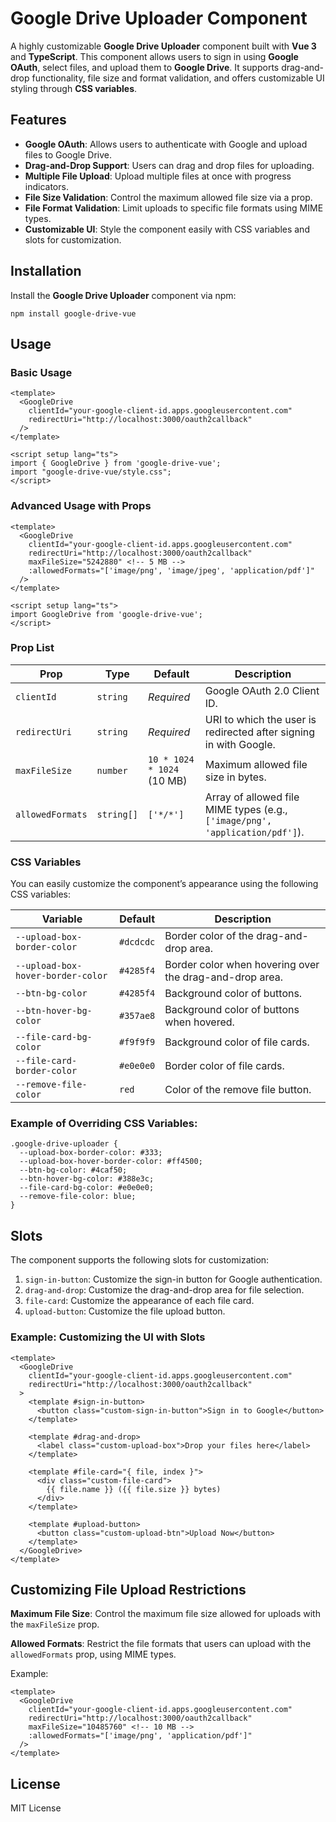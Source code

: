 Google Drive Uploader Component
===============================

A highly customizable **Google Drive Uploader** component built with **Vue 3** and **TypeScript**. This component allows users to sign in using **Google OAuth**, select files, and upload them to **Google Drive**. It supports drag-and-drop functionality, file size and format validation, and offers customizable UI styling through **CSS variables**.

Features
--------

*   **Google OAuth**: Allows users to authenticate with Google and upload files to Google Drive.
*   **Drag-and-Drop Support**: Users can drag and drop files for uploading.
*   **Multiple File Upload**: Upload multiple files at once with progress indicators.
*   **File Size Validation**: Control the maximum allowed file size via a prop.
*   **File Format Validation**: Limit uploads to specific file formats using MIME types.
*   **Customizable UI**: Style the component easily with CSS variables and slots for customization.

Installation
------------

Install the **Google Drive Uploader** component via npm:

    npm install google-drive-vue
    

Usage
-----

### Basic Usage

    <template>
      <GoogleDrive
        clientId="your-google-client-id.apps.googleusercontent.com"
        redirectUri="http://localhost:3000/oauth2callback"
      />
    </template>
    
    <script setup lang="ts">
    import { GoogleDrive } from 'google-drive-vue';
    import "google-drive-vue/style.css";
    </script>
    

### Advanced Usage with Props

    <template>
      <GoogleDrive
        clientId="your-google-client-id.apps.googleusercontent.com"
        redirectUri="http://localhost:3000/oauth2callback"
        maxFileSize="5242880" <!-- 5 MB -->
        :allowedFormats="['image/png', 'image/jpeg', 'application/pdf']"
      />
    </template>
    
    <script setup lang="ts">
    import GoogleDrive from 'google-drive-vue';
    </script>
    

### Prop List

| Prop | Type | Default | Description |
|--- | --- | --- | --- |
| `clientId` | `string` | _Required_ | Google OAuth 2.0 Client ID. |
| `redirectUri` | `string` | _Required_ | URI to which the user is redirected after signing in with Google. |
|`maxFileSize` | `number` | `10 * 1024 * 1024` (10 MB) | Maximum allowed file size in bytes. |
|`allowedFormats` | `string[]`  | `['*/*']` | Array of allowed file MIME types (e.g., `['image/png', 'application/pdf']`). |

### CSS Variables

You can easily customize the component’s appearance using the following CSS variables:

| Variable | Default | Description | 
|--- | --- | --- |
|`--upload-box-border-color` | `#dcdcdc` | Border color of the drag-and-drop area. |
| `--upload-box-hover-border-color` | `#4285f4` | Border color when hovering over the drag-and-drop area. |
| `--btn-bg-color` | `#4285f4` | Background color of buttons. |
| `--btn-hover-bg-color` | `#357ae8` | Background color of buttons when hovered.|
| `--file-card-bg-color` | `#f9f9f9` | Background color of file cards.|
| `--file-card-border-color` | `#e0e0e0` | Border color of file cards.|
| `--remove-file-color` | `red` | Color of the remove file button.|

### Example of Overriding CSS Variables:

    .google-drive-uploader {
      --upload-box-border-color: #333;
      --upload-box-hover-border-color: #ff4500;
      --btn-bg-color: #4caf50;
      --btn-hover-bg-color: #388e3c;
      --file-card-bg-color: #e0e0e0;
      --remove-file-color: blue;
    }
    

Slots
-----

The component supports the following slots for customization:

1.  `sign-in-button`: Customize the sign-in button for Google authentication.
2.  `drag-and-drop`: Customize the drag-and-drop area for file selection.
3.  `file-card`: Customize the appearance of each file card.
4.  `upload-button`: Customize the file upload button.

### Example: Customizing the UI with Slots

    <template>
      <GoogleDrive
        clientId="your-google-client-id.apps.googleusercontent.com"
        redirectUri="http://localhost:3000/oauth2callback"
      >
        <template #sign-in-button>
          <button class="custom-sign-in-button">Sign in to Google</button>
        </template>
    
        <template #drag-and-drop>
          <label class="custom-upload-box">Drop your files here</label>
        </template>
    
        <template #file-card="{ file, index }">
          <div class="custom-file-card">
            {{ file.name }} ({{ file.size }} bytes)
          </div>
        </template>
    
        <template #upload-button>
          <button class="custom-upload-btn">Upload Now</button>
        </template>
      </GoogleDrive>
    </template>
    

Customizing File Upload Restrictions
------------------------------------

**Maximum File Size**: Control the maximum file size allowed for uploads with the `maxFileSize` prop.

**Allowed Formats**: Restrict the file formats that users can upload with the `allowedFormats` prop, using MIME types.

Example:

    <template>
      <GoogleDrive
        clientId="your-google-client-id.apps.googleusercontent.com"
        redirectUri="http://localhost:3000/oauth2callback"
        maxFileSize="10485760" <!-- 10 MB -->
        :allowedFormats="['image/png', 'application/pdf']"
      />
    </template>
    

License
-------

MIT License
